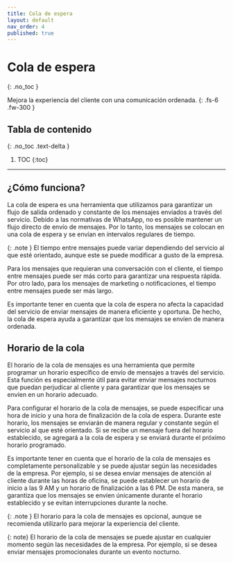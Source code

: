 ```yaml
---
title: Cola de espera
layout: default
nav_order: 4
published: true
---
```


# Cola de espera
{: .no_toc }

Mejora la experiencia del cliente con una comunicación ordenada.
{: .fs-6 .fw-300 }

## Tabla de contenido
{: .no_toc .text-delta }

1. TOC
{:toc}

---

## ¿Cómo funciona?

La cola de espera es una herramienta que utilizamos para garantizar un flujo de salida ordenado y constante de los mensajes enviados a través del servicio. Debido a las normativas de WhatsApp, no es posible mantener un flujo directo de envío de mensajes. Por lo tanto, los mensajes se colocan en una cola de espera y se envían en intervalos regulares de tiempo.

{: .note }
El tiempo entre mensajes puede variar dependiendo del servicio al que esté orientado, aunque este se puede modificar a gusto de la empresa.

Para los mensajes que requieran una conversación con el cliente, el tiempo entre mensajes puede ser más corto para garantizar una respuesta rápida. Por otro lado, para los mensajes de marketing o notificaciones, el tiempo entre mensajes puede ser más largo.

Es importante tener en cuenta que la cola de espera no afecta la capacidad del servicio de enviar mensajes de manera eficiente y oportuna. De hecho, la cola de espera ayuda a garantizar que los mensajes se envíen de manera ordenada.

## Horario de la cola

El horario de la cola de mensajes es una herramienta que permite programar un horario específico de envío de mensajes a través del servicio. Esta función es especialmente útil para evitar enviar mensajes nocturnos que puedan perjudicar al cliente y para garantizar que los mensajes se envíen en un horario adecuado.

Para configurar el horario de la cola de mensajes, se puede especificar una hora de inicio y una hora de finalización de la cola de espera. Durante este horario, los mensajes se enviarán de manera regular y constante según el servicio al que esté orientado. Si se recibe un mensaje fuera del horario establecido, se agregará a la cola de espera y se enviará durante el próximo horario programado.

Es importante tener en cuenta que el horario de la cola de mensajes es completamente personalizable y se puede ajustar según las necesidades de la empresa. Por ejemplo, si se desea enviar mensajes de atención al cliente durante las horas de oficina, se puede establecer un horario de inicio a las 9 AM y un horario de finalización a las 6 PM. De esta manera, se garantiza que los mensajes se envíen únicamente durante el horario establecido y se evitan interrupciones durante la noche.

{: .note }
El horario para la cola de mensajes es opcional, aunque se recomienda utilizarlo para mejorar la experiencia del cliente.

{: note}
El horario de la cola de mensajes se puede ajustar en cualquier momento según las necesidades de la empresa. Por ejemplo, si se desea enviar mensajes promocionales durante un evento nocturno.
